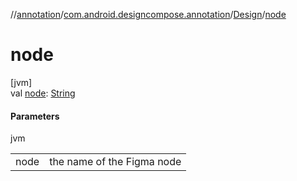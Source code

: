//[annotation](../../../index.md)/[com.android.designcompose.annotation](../index.md)/[Design](index.md)/[node](node.md)

# node

[jvm]\
val [node](node.md): [String](https://kotlinlang.org/api/latest/jvm/stdlib/kotlin/-string/index.html)

#### Parameters

jvm

| | |
|---|---|
| node | the name of the Figma node |
